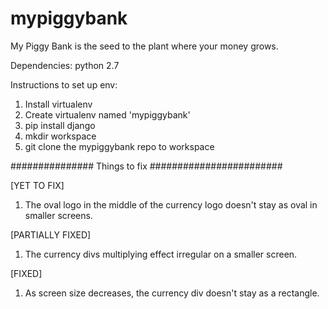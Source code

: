 # mypiggybank
My Piggy Bank is the seed to the plant where your money grows.

Dependencies:
        python 2.7
        
Instructions to set up env:

1. Install virtualenv
2. Create virtualenv named 'mypiggybank'
3. pip install django
4. mkdir workspace
5. git clone the mypiggybank repo to workspace


############### Things to fix ########################

[YET TO FIX]
1. The oval logo in the middle of the currency logo doesn't stay as oval in smaller screens. 

[PARTIALLY FIXED]
1. The currency divs multiplying effect irregular on a smaller screen.

[FIXED]
1. As screen size decreases, the currency div doesn't stay as a rectangle.
